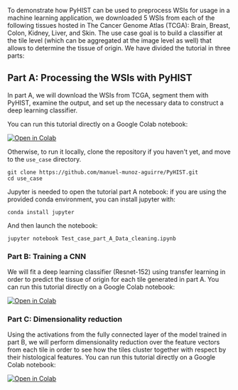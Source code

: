 To demonstrate how PyHIST can be used to preprocess WSIs for usage in a machine learning application, we downloaded 5 WSIs from each of the following tissues hosted in The Cancer Genome Atlas (TCGA): Brain, Breast, Colon, Kidney, Liver, and Skin. The use case goal is to build a classifier at the tile level (which can be aggregated at the image level as well) that allows to determine the tissue of origin. We have divided the tutorial in three parts:

## Part A: Processing the WSIs with PyHIST
In part A, we will download the WSIs from TCGA, segment them with PyHIST, examine the output, and set up the necessary data to construct a deep learning classifier.

You can run this tutorial directly on a Google Colab notebook:

[![Open in Colab](https://colab.research.google.com/assets/colab-badge.svg)](https://colab.research.google.com/drive/1CbnBzvumvhvkBk0xloSpooEuqqoAuAfx)

Otherwise, to run it locally, clone the repository if you haven't yet, and move to the `use_case` directory.
```
git clone https://github.com/manuel-munoz-aguirre/PyHIST.git
cd use_case
```

Jupyter is needed to open the tutorial part A notebook: if you are using the provided conda environment, you can install jupyter with:
```
conda install jupyter
```

And then launch the notebook:
```
jupyter notebook Test_case_part_A_Data_cleaning.ipynb
```

### Part B: Training a CNN
We will fit a deep learning classifier (Resnet-152) using transfer learning in order to predict the tissue of origin for each tile generated in part A. You can run this tutorial directly on a Google Colab notebook:

[![Open in Colab](https://colab.research.google.com/assets/colab-badge.svg)](https://colab.research.google.com/drive/1d5HmAYTod6Zk-hxL0tum2JwfTGRpz8rH)


### Part C: Dimensionality reduction
Using the activations from the fully connected layer of the model trained in part B, we will perform dimensionality reduction over the feature vectors from each tile in order to see how the tiles cluster together with respect by their histological features. You can run this tutorial directly on a Google Colab notebook:

[![Open in Colab](https://colab.research.google.com/assets/colab-badge.svg)](https://colab.research.google.com/drive/1Q4HAU98gxg32okcUBU4C-Qb6g33ySuCH)

